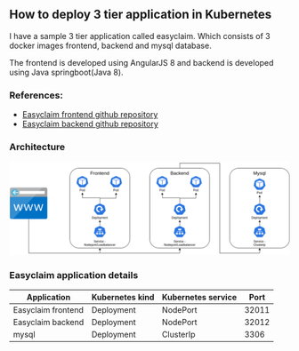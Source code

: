## How to deploy 3 tier application in Kubernetes

I have a sample 3 tier application called easyclaim. Which consists of 3 docker images frontend, backend and mysql database.

The frontend is developed using AngularJS 8 and backend is developed using Java springboot(Java 8).

### References:
* [Easyclaim frontend github repository](https://github.com/vigneshsweekaran/easyclaim-frontend) 
* [Easyclaim backend github repository](https://github.com/vigneshsweekaran/easyclaim-backend)

### Architecture
![kubernetes](/content/kubernetes/tutorials/images/sample-application/3-tier/easyclaim-nodeport-mysql-deploy.png)

### Easyclaim application details

|Application|Kubernetes kind|Kubernetes service|Port|
|----|-----|-----|-----|
|Easyclaim frontend|Deployment|NodePort|32011|
|Easyclaim backend|Deployment|NodePort|32012|
|mysql|Deployment|ClusterIp|3306|